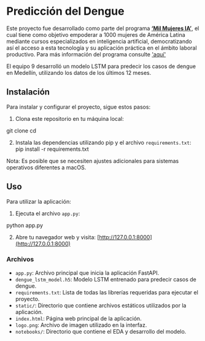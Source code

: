 # Predicción del Dengue


Este proyecto fue desarrollado como parte del programa [**‘Mil Mujeres IA’**](https://www.intel.la/content/www/xl/es/newsroom/news/intel-capacitara-1000-mujeres-en-ia.html#gs.bmwa0t), el cual tiene como objetivo empoderar a 1000 mujeres de América Latina mediante cursos especializados en inteligencia artificial, democratizando así el acceso a esta tecnología y su aplicación práctica en el ámbito laboral productivo. Para más información del programa consulte ['aquí'](https://milmujeresia.com/)

El equipo 9 desarrolló un modelo LSTM para predecir los casos de dengue en Medellín, utilizando los datos de los últimos 12 meses.


## Instalación

Para instalar y configurar el proyecto, sigue estos pasos:

1. Clona este repositorio en tu máquina local:

git clone <url-del-repositorio>
cd <nombre-del-proyecto>


2. Instala las dependencias utilizando pip y el archivo `requirements.txt`:
pip install -r requirements.txt

Nota: Es posible que se necesiten ajustes adicionales para sistemas operativos diferentes a macOS.

## Uso

Para utilizar la aplicación:

1. Ejecuta el archivo `app.py`:

python app.py


2. Abre tu navegador web y visita: [http://127.0.0.1:8000](http://127.0.0.1:8000)

### Archivos

- `app.py`: Archivo principal que inicia la aplicación FastAPI.
- `dengue_lstm_model.h5`: Modelo LSTM entrenado para predecir casos de dengue.
- `requirements.txt`: Lista de todas las librerías requeridas para ejecutar el proyecto.
- `static/`: Directorio que contiene archivos estáticos utilizados por la aplicación.
- `index.html`: Página web principal de la aplicación.
- `logo.png`: Archivo de imagen utilizado en la interfaz.
- `notebooks/`: Directorio que contiene el EDA y desarrollo del modelo.

